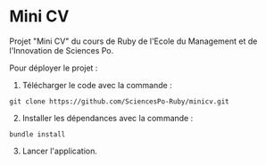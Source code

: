 # Mini CV

Projet "Mini CV" du cours de Ruby de l'Ecole du Management et de l'Innovation de Sciences Po.

Pour déployer le projet :

1) Télécharger le code avec la commande :

```
git clone https://github.com/SciencesPo-Ruby/minicv.git
```

2) Installer les dépendances avec la commande :

```
bundle install
```

3) Lancer l'application.
